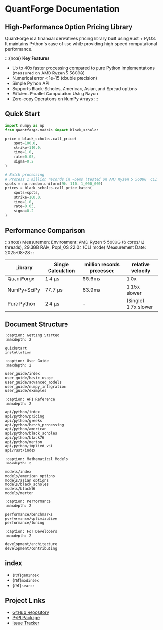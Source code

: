 # QuantForge Documentation

## High-Performance Option Pricing Library

QuantForge is a financial derivatives pricing library built using Rust + PyO3.
It maintains Python's ease of use while providing high-speed computational performance.

:::{note}
**Key Features**
- Up to 40x faster processing compared to pure Python implementations (measured on AMD Ryzen 5 5600G)
- Numerical error < 1e-15 (double precision)
- Simple Python API
- Supports Black-Scholes, American, Asian, and Spread options
- Efficient Parallel Computation Using Rayon
- Zero-copy Operations on NumPy Arrays
:::

## Quick Start

```python
import numpy as np
from quantforge.models import black_scholes

price = black_scholes.call_price(
    spot=100.0,
    strike=110.0,
    time=1.0,
    rate=0.05,
    sigma=0.2
)

# Batch processing
# Process 1 million records in ~56ms (tested on AMD Ryzen 5 5600G, CLI mode)
spots = np.random.uniform(90, 110, 1_000_000)
prices = black_scholes.call_price_batch(
    spots=spots,
    strike=100.0,
    time=1.0,
    rate=0.05,
    sigma=0.2
)
```

## Performance Comparison

:::{note}
Measurement Environment: AMD Ryzen 5 5600G (6 cores/12 threads), 29.3GB RAM, Pop!_OS 22.04 (CLI mode)
Measurement Date: 2025-08-28
:::

| Library | Single Calculation | million records processed | relative velocity |
|------------|----------|----------------|----------|
| QuantForge | 1.4 μs | 55.6ms | 1.0x |
| NumPy+SciPy | 77.7 μs | 63.9ms | 1.15x slower |
| Pure Python | 2.4 μs | - | (Single) 1.7x slower |

## Document Structure

```{toctree}
:caption: Getting Started
:maxdepth: 2

quickstart
installation
```

```{toctree}
:caption: User Guide
:maxdepth: 2

user_guide/index
user_guide/basic_usage
user_guide/advanced_models
user_guide/numpy_integration
user_guide/examples
```

```{toctree}
:caption: API Reference
:maxdepth: 2

api/python/index
api/python/pricing
api/python/greeks
api/python/batch_processing
api/python/american
api/python/black_scholes
api/python/black76
api/python/merton
api/python/implied_vol
api/rust/index
```

```{toctree}
:caption: Mathematical Models
:maxdepth: 2

models/index
models/american_options
models/asian_options
models/black_scholes
models/black76
models/merton
```

```{toctree}
:caption: Performance
:maxdepth: 2

performance/benchmarks
performance/optimization
performance/tuning
```

```{toctree}
:caption: For Developers
:maxdepth: 2

development/architecture
development/contributing
```

## index

* {ref}`genindex`
* {ref}`modindex`
* {ref}`search`

## Project Links

- [GitHub Repository](https://github.com/yourusername/quantforge)
- [PyPI Package](https://pypi.org/project/quantforge/)
- [Issue Tracker](https://github.com/yourusername/quantforge/issues)